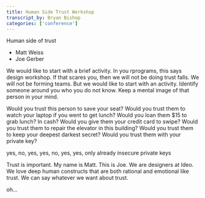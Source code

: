 ```yaml
---
title: Human Side Trust Workshop
transcript_by: Bryan Bishop
categories: ['conference']
---
```


Human side of trust

* Matt Weiss
* Joe Gerber

We would like to start with a brief activity. In you rprograms, this says design workshop. If that scares you, then we will not be doing trust falls. We will not be forming teams. But we would like to start with an activity. Identify someone around you who you do not know. Keep a mental image of that person in your mind.

Would you trust this person to save your seat? Would you trust them to watch your laptop if you went to get lunch? Would you loan them $15 to grab lunch? In cash? Would you give them your credit card to swipe? Would you trust them to repair the elevator in this building? Would you trust them to keep your deepest darkest secret? Would you trust them with your private key?

yes, no, yes, yes, no, yes, yes, only already insecure private keys

Trust is important. My name is Matt. This is Joe. We are designers at Ideo. We love deep human constructs that are both rational and emotional like trust. We can say whatever we want about trust.

oh...
